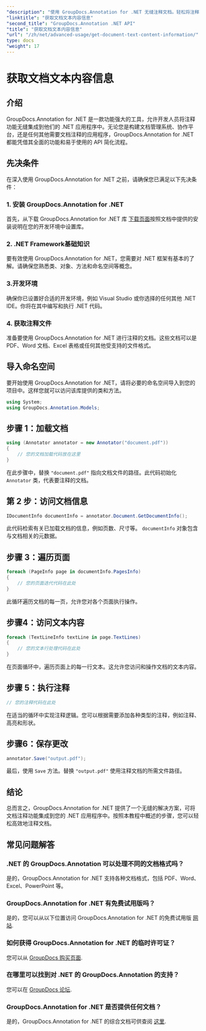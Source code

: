 ```yaml
---
"description": "使用 GroupDocs.Annotation for .NET 无缝注释文档。轻松将注释功能集成到您的 .NET 应用程序中。"
"linktitle": "获取文档文本内容信息"
"second_title": "GroupDocs.Annotation .NET API"
"title": "获取文档文本内容信息"
"url": "/zh/net/advanced-usage/get-document-text-content-information/"
type: docs
"weight": 17
---
```


# 获取文档文本内容信息

## 介绍
GroupDocs.Annotation for .NET 是一款功能强大的工具，允许开发人员将注释功能无缝集成到他们的 .NET 应用程序中。无论您是构建文档管理系统、协作平台，还是任何其他需要文档注释的应用程序，GroupDocs.Annotation for .NET 都能凭借其全面的功能和易于使用的 API 简化流程。
## 先决条件
在深入使用 GroupDocs.Annotation for .NET 之前，请确保您已满足以下先决条件：
### 1. 安装 GroupDocs.Annotation for .NET
首先，从下载 GroupDocs.Annotation for .NET 库 [下载页面](https://releases.groupdocs.com/annotation/net/)按照文档中提供的安装说明在您的开发环境中设置库。
### 2. .NET Framework基础知识
要有效使用 GroupDocs.Annotation for .NET，您需要对 .NET 框架有基本的了解。请确保您熟悉类、对象、方法和命名空间等概念。
### 3.开发环境
确保你已设置好合适的开发环境，例如 Visual Studio 或你选择的任何其他 .NET IDE。你将在其中编写和执行 .NET 代码。
### 4. 获取注释文件
准备要使用 GroupDocs.Annotation for .NET 进行注释的文档。这些文档可以是 PDF、Word 文档、Excel 表格或任何其他受支持的文件格式。

## 导入命名空间
要开始使用 GroupDocs.Annotation for .NET，请将必要的命名空间导入到您的项目中。这样您就可以访问该库提供的类和方法。
```csharp
using System;
using GroupDocs.Annotation.Models;
```
## 步骤 1：加载文档
```csharp
using (Annotator annotator = new Annotator("document.pdf"))
{
    // 您的文档加载代码放在这里
}
```
在此步骤中，替换 `"document.pdf"` 指向文档文件的路径。此代码初始化 `Annotator` 类，代表要注释的文档。
## 第 2 步：访问文档信息
```csharp
IDocumentInfo documentInfo = annotator.Document.GetDocumentInfo();
```
此代码检索有关已加载文档的信息，例如页数、尺寸等。 `documentInfo` 对象包含与文档相关的元数据。
## 步骤 3：遍历页面
```csharp
foreach (PageInfo page in documentInfo.PagesInfo)
{
    // 您的页面迭代代码在此处
}
```
此循环遍历文档的每一页，允许您对各个页面执行操作。
## 步骤4：访问文本内容
```csharp
foreach (TextLineInfo textLine in page.TextLines)
{
    // 您的文本行处理代码在此处
}
```
在页面循环中，遍历页面上的每一行文本。这允许您访问和操作文档的文本内容。
## 步骤 5：执行注释
```csharp
// 您的注释代码在此处
```
在适当的循环中实现注释逻辑。您可以根据需要添加各种类型的注释，例如注释、高亮和形状。
## 步骤6：保存更改
```csharp
annotator.Save("output.pdf");
```
最后，使用 `Save` 方法。替换 `"output.pdf"` 使用注释文档的所需文件路径。

## 结论
总而言之，GroupDocs.Annotation for .NET 提供了一个无缝的解决方案，可将文档注释功能集成到您的 .NET 应用程序中。按照本教程中概述的步骤，您可以轻松高效地注释文档。
## 常见问题解答
### .NET 的 GroupDocs.Annotation 可以处理不同的文档格式吗？
是的，GroupDocs.Annotation for .NET 支持各种文档格式，包括 PDF、Word、Excel、PowerPoint 等。
### GroupDocs.Annotation for .NET 有免费试用版吗？
是的，您可以从以下位置访问 GroupDocs.Annotation for .NET 的免费试用版 [网站](https://releases。groupdocs.com/).
### 如何获得 GroupDocs.Annotation for .NET 的临时许可证？
您可以从 [GroupDocs 购买页面](https://purchase。groupdocs.com/temporary-license/).
### 在哪里可以找到对 .NET 的 GroupDocs.Annotation 的支持？
您可以在 [GroupDocs 论坛](https://forum。groupdocs.com/c/annotation/10).
### GroupDocs.Annotation for .NET 是否提供任何文档？
是的，GroupDocs.Annotation for .NET 的综合文档可供查阅 [这里](https://tutorials。groupdocs.com/annotation/net/).